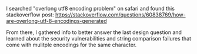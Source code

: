 I searched "overlong utf8 encoding problem" on safari and found this stackoverflow post: https://stackoverflow.com/questions/60838769/how-are-overlong-utf-8-encodings-generated

From there, I gathered info to better answer the last design question and learned about the security vulnerabilities and string comparison failures that come with mulitple encodings for the same character.